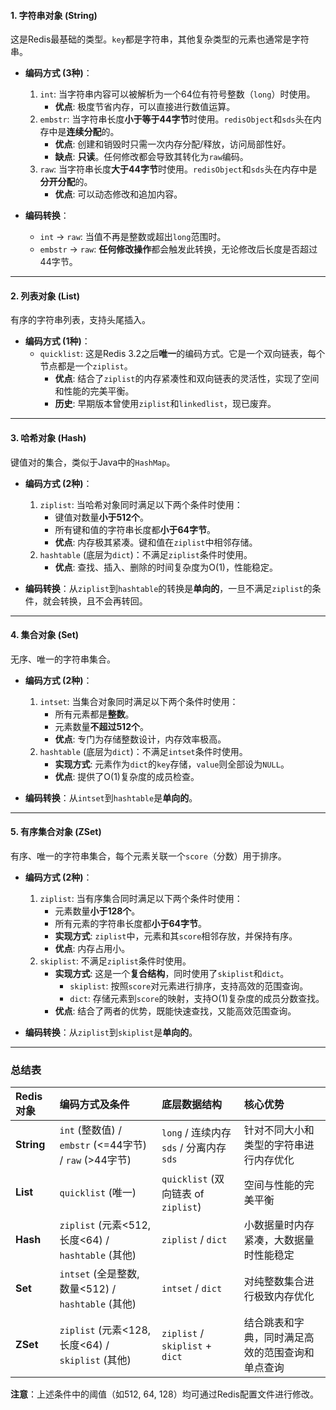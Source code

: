 
#### **1. 字符串对象 (String)**

这是Redis最基础的类型。`key`都是字符串，其他复杂类型的元素也通常是字符串。

*   **编码方式 (3种)**：
    1.  `int`: 当字符串内容可以被解析为一个64位有符号整数（`long`）时使用。
        *   **优点**: 极度节省内存，可以直接进行数值运算。
    2.  `embstr`: 当字符串长度**小于等于44字节**时使用。`redisObject`和`sds`头在内存中是**连续分配**的。
        *   **优点**: 创建和销毁时只需一次内存分配/释放，访问局部性好。
        *   **缺点**: **只读**。任何修改都会导致其转化为`raw`编码。
    3.  `raw`: 当字符串长度**大于44字节**时使用。`redisObject`和`sds`头在内存中是**分开分配**的。
        *   **优点**: 可以动态修改和追加内容。

*   **编码转换**：
    *   `int` -> `raw`: 当值不再是整数或超出`long`范围时。
    *   `embstr` -> `raw`: **任何修改操作**都会触发此转换，无论修改后长度是否超过44字节。

---

#### **2. 列表对象 (List)**

有序的字符串列表，支持头尾插入。

*   **编码方式 (1种)**：
    *   `quicklist`: 这是Redis 3.2之后**唯一**的编码方式。它是一个双向链表，每个节点都是一个`ziplist`。
        *   **优点**: 结合了`ziplist`的内存紧凑性和双向链表的灵活性，实现了空间和性能的完美平衡。
        *   **历史**: 早期版本曾使用`ziplist`和`linkedlist`，现已废弃。

---

#### **3. 哈希对象 (Hash)**

键值对的集合，类似于Java中的`HashMap`。

*   **编码方式 (2种)**：
    1.  `ziplist`: 当哈希对象同时满足以下两个条件时使用：
        *   键值对数量**小于512个**。
        *   所有键和值的字符串长度都**小于64字节**。
        *   **优点**: 内存极其紧凑。键和值在`ziplist`中相邻存储。
    2.  `hashtable` (底层为`dict`)：不满足`ziplist`条件时使用。
        *   **优点**: 查找、插入、删除的时间复杂度为O(1)，性能稳定。

*   **编码转换**：从`ziplist`到`hashtable`的转换是**单向的**，一旦不满足`ziplist`的条件，就会转换，且不会再转回。

---

#### **4. 集合对象 (Set)**

无序、唯一的字符串集合。

*   **编码方式 (2种)**：
    1.  `intset`: 当集合对象同时满足以下两个条件时使用：
        *   所有元素都是**整数**。
        *   元素数量**不超过512个**。
        *   **优点**: 专门为存储整数设计，内存效率极高。
    2.  `hashtable` (底层为`dict`)：不满足`intset`条件时使用。
        *   **实现方式**: 元素作为`dict`的`key`存储，`value`则全部设为`NULL`。
        *   **优点**: 提供了O(1)复杂度的成员检查。

*   **编码转换**：从`intset`到`hashtable`是**单向的**。

---

#### **5. 有序集合对象 (ZSet)**

有序、唯一的字符串集合，每个元素关联一个`score`（分数）用于排序。

*   **编码方式 (2种)**：
    1.  `ziplist`: 当有序集合同时满足以下两个条件时使用：
        *   元素数量**小于128个**。
        *   所有元素的字符串长度都**小于64字节**。
        *   **实现方式**: `ziplist`中，元素和其`score`相邻存放，并保持有序。
        *   **优点**: 内存占用小。
    2.  `skiplist`: 不满足`ziplist`条件时使用。
        *   **实现方式**: 这是一个**复合结构**，同时使用了`skiplist`和`dict`。
            *   `skiplist`: 按照`score`对元素进行排序，支持高效的范围查询。
            *   `dict`: 存储元素到`score`的映射，支持O(1)复杂度的成员分数查找。
        *   **优点**: 结合了两者的优势，既能快速查找，又能高效范围查询。

*   **编码转换**：从`ziplist`到`skiplist`是**单向的**。

---

### **总结表**

| Redis对象 | 编码方式及条件                                                                                               | 底层数据结构                                 | 核心优势                                                           |
| :-------- | :----------------------------------------------------------------------------------------------------------- | :------------------------------------------- | :----------------------------------------------------------------- |
| **String**| `int` (整数值) / `embstr` (<=44字节) / `raw` (>44字节)                                                          | `long` / 连续内存`sds` / 分离内存`sds`       | 针对不同大小和类型的字符串进行内存优化                             |
| **List**  | `quicklist` (唯一)                                                                                           | `quicklist` (双向链表 of `ziplist`)          | 空间与性能的完美平衡                                               |
| **Hash**  | `ziplist` (元素<512, 长度<64) / `hashtable` (其他)                                                             | `ziplist` / `dict`                           | 小数据量时内存紧凑，大数据量时性能稳定                             |
| **Set**   | `intset` (全是整数, 数量<512) / `hashtable` (其他)                                                             | `intset` / `dict`                            | 对纯整数集合进行极致内存优化                                       |
| **ZSet**  | `ziplist` (元素<128, 长度<64) / `skiplist` (其他)                                                              | `ziplist` / `skiplist` + `dict`              | 结合跳表和字典，同时满足高效的范围查询和单点查询                     |

**注意**：上述条件中的阈值（如512, 64, 128）均可通过Redis配置文件进行修改。